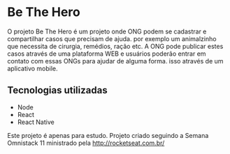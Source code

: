 # Be The Hero
O projeto Be The Hero é um projeto onde ONG podem se cadastrar e compartilhar
casos que precisam de ajuda. por exemplo um animalzinho que necessita de cirurgia, 
remédios, ração etc. 
A ONG pode publicar estes casos através de uma plataforma WEB 
e usuários poderão entrar em contato com essas ONGs para ajudar 
de alguma forma. isso através de um aplicativo mobile.

## Tecnologias utilizadas
 - Node
 - React
 - React Native

Este projeto é apenas para estudo.
Projeto criado seguindo a Semana Omnistack 11 ministrado pela http://rocketseat.com.br/ 
